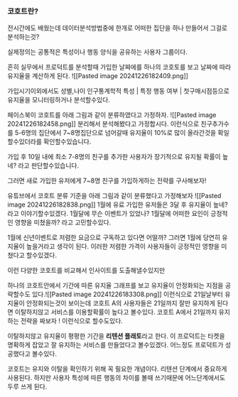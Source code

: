 ### 코호트란?
전시간에도 배웠는데 데이터분석방법중에 한개로 어떠한 집단을 하나 만들어서 그걸로 분석하는것?

실제정의는 공통적은 특성이나 행동 양식을 공유하는 사용자 그룹이다.

흔히 실무에서 프로덕트를 분석할때 가입한 날짜에를 하나의 코호토를 보고 날짜에 따라 유지율을 계산하게 된다.
![[Pasted image 20241226182409.png]]

가입시기이외에서도 성별,나이 인구통계학적 특성 | 특정 행동 여부 | 첫구매시점등으로 유지율을 모니터링하거나 분석할수있다.

페이스북이 코호트를 아래 그림과 같이 분류하였다고 가정하자.
![[Pasted image 20241226182458.png]]
분리해서 분석해봤다고 가정합시다.
이런식으로 친구추가수를 5-6명의 집단에서 7~8명집단으로 넘어갈때 유지율이 10%로 많이 올라간것을 확일할수있더라를 확인할수있습니다.

가입 후 10일 내에 최소 7-8명의 친구를 추가한 사용자가 장기적으로 유지될 확률이 높네? 라고 판단할수있습니다.

그러면 새로 가입한 유저에게 7~8명 친구를 가입하게하는 전략를 구사해보자!

유튜브에서 코호트 분류 기준을 아래 그림과 같이 분류했다고 가정해보자
![[Pasted image 20241226182838.png]]
1월에 유료 가입한 유저들은 3달 후 유지율이 높네?라고 이야기할수있겠다.
1월달에 무슨 이벤트가 있었나? 1월달에 어떠한 요인이 긍정적인 영향을 미쳤을까? 라고 고민할수있다.

1월에 신년이벤트로 저렴한 요금으로 구독하고 있다면 어떨까? 그러면 1월에 당연히 유지율이 높을거라고 생각이 된다.
이러한 저렴한 가격이 사용자들이 긍정적인 영향을 미쳤다고 할수있겠다.

이런 다양한 코호트를 비교해서 인사이트를 도출해낼수있지만

하나의 코호트안에서 기간에 따른 유지율 그래프를 보고 유지율이 안정화되는 지점을 공략할수도 있다.![[Pasted image 20241226183308.png]]
이런식으로 21일날부터 유지율이 안정화되는것이 보이는데 
코호트 A의 사용자들은 21일까지 잘만 유지하게 된다면 이탈하지않고 서비스를 이용할확률이 높다고 볼수있다.
코호트 A에서 21일까지 유지하는 전략을 짜보자 ! 이런식으로 할수도있다.

이탈하지않고 유지율이 평평한 기간을 **리텐션 플래토**라고 한다.
이 프로덕트는 타켓을 명확하게 잡았고 잘 유지하는 서비스를 만들었다고 볼수있겠다.
어느정도 프로덕트가 성공했다고 볼수있다.


코호트는 유지와 이탈을 확인하기 위해 꼭 필요한 개념이다. 리텐션 단계에서 중요하게 사용된다.
하지만 사용자 특성에 따른 행동의 차이를 볼때 쓰기때문에 어느단계에서도 두루 쓰게 된다.